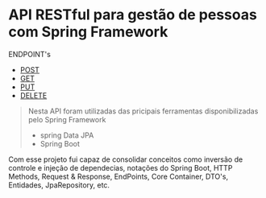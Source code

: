 # API RESTful para gestão de pessoas com Spring Framework

ENDPOINT's
- [POST](https://person-api-projecto.herokuapp.com/api/v1/Person)
- [GET](https://person-api-projecto.herokuapp.com/api/v1/Person/1)
- [PUT](https://person-api-projecto.herokuapp.com/api/v1/Person/1)
- [DELETE](https://person-api-projecto.herokuapp.com/api/v1/Person/1)
>Nesta API foram utilizadas das pricipais ferramentas disponibilizadas pelo Spring Framework
>- spring Data JPA
>- Spring Boot 

Com esse projeto fui capaz de consolidar 
conceitos como
inversão de controle e
injeção de dependecias,
notações do Spring Boot,
HTTP Methods, Request & Response,
EndPoints, Core Container,
DTO's,
Entidades, JpaRepository, etc.
